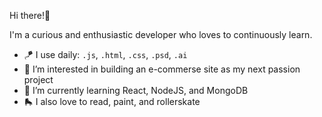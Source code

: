 Hi there!👋

I'm a curious and enthusiastic developer who loves to continuously learn.

- 🪁 I use daily: `.js`, `.html`, `.css`, `.psd`, `.ai`
- 🩵 I’m interested in building an e-commerse site as my next passion project 
- 🌱 I’m currently learning React, NodeJS, and MongoDB
- 🛼 I also love to read, paint, and rollerskate

<!---
JuliaWalton/JuliaWalton is a ✨ special ✨ repository because its `README.md` (this file) appears on your GitHub profile.
You can click the Preview link to take a look at your changes.
--->
